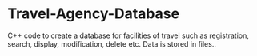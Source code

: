 # Travel-Agency-Database
C++ code to create a database for facilities of travel such as registration, search, display, modification, delete etc. Data is stored in files..
